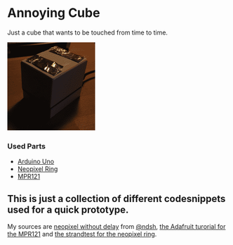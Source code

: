 # Annoying Cube
Just a cube that wants to be touched from time to time.

![Cube Prototype](https://github.com/barning/annoying-cube/blob/master/img/2017-03-14%2021_56_22.gif?raw=true)

### Used Parts
- [Arduino Uno](https://store.arduino.cc/arduino-uno-rev3)
- [Neopixel Ring](https://www.adafruit.com/product/2855)
- [MPR121](https://learn.adafruit.com/adafruit-mpr121-12-key-capacitive-touch-sensor-breakout-tutorial/overview)

## This is just a collection of different codesnippets used for a quick prototype.
My sources are [neopixel without delay](https://github.com/ndsh/neopixel-without-delay) from [@ndsh](https://github.com/ndsh), [the Adafruit turorial for the MPR121](https://learn.adafruit.com/adafruit-mpr121-12-key-capacitive-touch-sensor-breakout-tutorial/wiring) and [the strandtest for the neopixel ring](https://github.com/adafruit/Adafruit_NeoPixel/blob/master/examples/RGBWstrandtest/RGBWstrandtest.ino).
